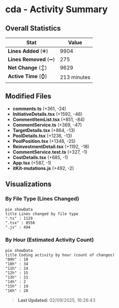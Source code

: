 # cda - Activity Summary 

## Overall Statistics

| Stat                   | Value                                                             |
| ---------------------- | ----------------------------------------------------------------- |
| **Lines Added** (➕)   | 9904                                          |
| **Lines Removed** (➖) | 275                                        |
| **Net Change** (↕)    | 9629                |
| **Active Time** (⌚)   | 213 minutes |


## Modified Files
- **comments.ts** (+361, -24)
- **InitiativeDetails.tsx** (+1592, -46)
- **CommentItemList.tsx** (+851, -84)
- **CommentService.ts** (+369, -47)
- **TargetDetails.tsx** (+864, -13)
- **PoolDetails.tsx** (+1236, -13)
- **PoolPosition.tsx** (+1348, -25)
- **ReinvestmentDetail.tsx** (+1192, -18)
- **CommentService.test.ts** (+327, -1)
- **CostDetails.tsx** (+685, -1)
- **App.tsx** (+587, -1)
- **itKit-mutations.js** (+492, -2)

## Visualizations

### By File Type (Lines Changed)

```mermaid
pie showData
title Lines changed by file type
".ts" : 1129
".tsx" : 8556
".js" : 494
```

### By Hour (Estimated Activity Count)

```mermaid
pie showData
title Coding activity by hour (count of changes)
"09h" : 10
"10h" : 34
"11h" : 24
"12h" : 15
"13h" : 31
"14h" : 2
"15h" : 19
"16h" : 28
```


> **Last Updated:** 02/09/2025, 16:26:43
